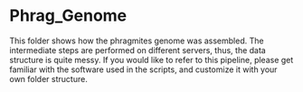 # Phrag_Genome
This folder shows how the phragmites genome was assembled. The intermediate steps are performed on different servers, thus, the data structure is quite messy.
If you would like to refer to this pipeline, please get familiar with the software used in the scripts, and customize it with your own folder structure.
